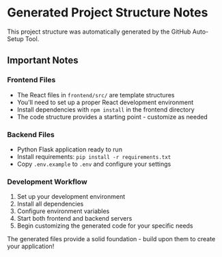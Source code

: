 # Generated Project Structure Notes

This project structure was automatically generated by the GitHub Auto-Setup Tool.
## Important Notes

### Frontend Files
- The React files in `frontend/src/` are template structures
- You'll need to set up a proper React development environment
- Install dependencies with `npm install` in the frontend directory
- The code structure provides a starting point - customize as needed

### Backend Files  
- Python Flask application ready to run
- Install requirements: `pip install -r requirements.txt`
- Copy `.env.example` to `.env` and configure your settings

### Development Workflow
1. Set up your development environment
2. Install all dependencies  
3. Configure environment variables
4. Start both frontend and backend servers
5. Begin customizing the generated code for your specific needs

The generated files provide a solid foundation - build upon them to create your application!
